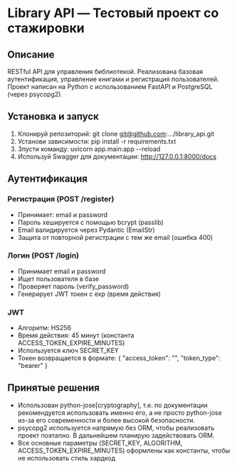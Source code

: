 # Library API — Тестовый проект со стажировки

## Описание

RESTful API для управления библиотекой.
Реализована базовая аутентификация, управление книгами и регистрация пользователей.
Проект написан на Python с использованием FastAPI и PostgreSQL (через psycopg2).

## Установка и запуск

1. Клонируй репозиторий:
   git clone git@github.com:.../library_api.git
2. Установи зависимости:
   pip install -r requirements.txt
3. Зпусти команду:
   uvicorn app.main:app --reload
4. Используй Swagger для документации:
   http://127.0.0.1:8000/docs

## Аутентификация

### Регистрация (POST /register)

* Принимает: email и password
* Пароль хешируется с помощью bcrypt (passlib)
* Email валидируется через Pydantic (EmailStr)
* Защита от повторной регистрации с тем же email (ошибка 400)

### Логин (POST /login)

* Принимает email и password
* Ищет пользователя в базе
* Проверяет пароль (verify_password)
* Генерирует JWT токен с exp (время действия)

### JWT

* Алгоритм: HS256
* Время действия: 45 минут (константа ACCESS_TOKEN_EXPIRE_MINUTES)
* Используется ключ SECRET_KEY
* Токен возвращается в формате:
{
  "access_token": "<token>",
  "token_type": "bearer"
}

## Принятые решения

* Использован python-jose[cryptography], т.е. по документации рекомендуется использовать именно его, а не просто
  python-jose из-за его современности и более высокой безопасности.
* psycopg2 используется напрямую без ORM, чтобы реализовать проект поэтапно. В дальнейшем планирую задействовать ORM.
* Все основные параметры (SECRET_KEY, ALGORITHM, ACCESS_TOKEN_EXPIRE_MINUTES) оформлены как константы, чтобы не
  использовать стиль хардкод